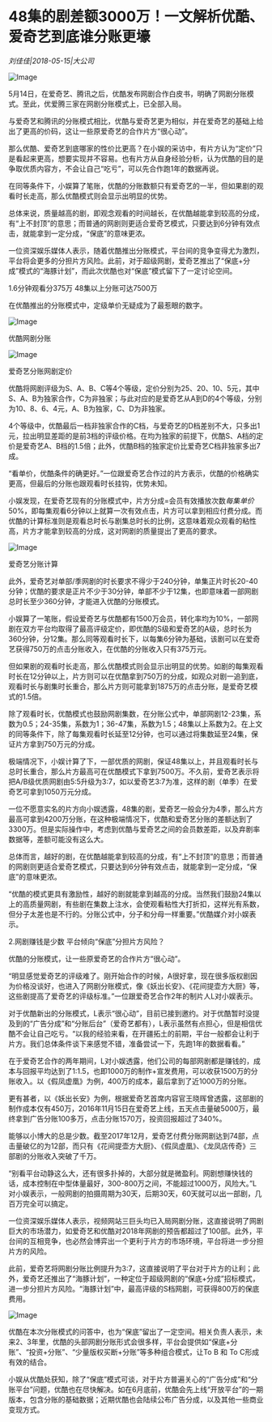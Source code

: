 # 48集的剧差额3000万！一文解析优酷、爱奇艺到底谁分账更壕

*刘佳佳|2018-05-15|大公司*

![Image](http://p1.pstatp.com/large/pgc-image/1526433533987a61883ff9c)

5月14日，在爱奇艺、腾讯之后，优酷发布网剧合作白皮书，明确了网剧分账模式。至此，优爱腾三家在网剧分账模式上，已全部入局。

与爱奇艺和腾讯的分账模式相比，优酷与爱奇艺更为相似，并在爱奇艺的基础上给出了更高的价码，这让一些原爱奇艺的合作片方“很心动”。

那么优酷、爱奇艺到底哪家的性价比更高？在小娱的采访中，有片方认为“定价”只是看起来更高，想要实现并不容易。也有片方从自身经验分析，认为优酷的目的是争取优质内容方，不会让自己“吃亏”，可以先合作跑1年的数据再说。

在同等条件下，小娱算了笔账，优酷的分账数额只有爱奇艺的一半，但如果剧的观看时长走高，那么优酷模式则会显示出明显的优势。

总体来说，质量越高的剧，即观念观看的时间越长，在优酷越能拿到较高的分成，有“上不封顶”的意思；而普通的网剧则更适合爱奇艺模式，只要达到6分钟有效点击，就能拿到一定分成，“保底”的意味更浓。

一位资深娱乐媒体人表示，随着优酷推出分账模式，平台间的竞争变得尤为激烈，平台将会更多的分担片方风险。此前，对于超级网剧，爱奇艺推出了“保底+分成”模式的“海豚计划”，而此次优酷也对“保底”模式留下了一定讨论空间。

1.6分钟观看分375万 48集以上分账可达7500万

在优酷推出的分账模式中，定级单价无疑成为了最惹眼的数字。

![Image](http://p3.pstatp.com/large/pgc-image/15264437888741e81b17ad6)

优酷网剧分账

![Image](http://p3.pstatp.com/large/pgc-image/1526443803825b6897c1aea)

爱奇艺分账网剧定价

优酷将网剧评级为S、A、B、C等4个等级，定价分别为25、20、10、5元，其中S、A、B为独家合作，C为非独家；与此对应的是爱奇艺从A到D的4个等级，分别为10、8、6、4元，A、B为独家，C、D为非独家。

4个等级中，优酷最后一档非独家合作的C档，与爱奇艺的D档差别不大，只多出1元，拉出明显差距的是前3档的评级价格。在均为独家的前提下，优酷S、A档的定价是爱奇艺A、B档的1.5倍；此外，优酷B档的独家定价比爱奇艺C档非独家多出7成。

“看单价，优酷条件的确更好。”一位跟爱奇艺合作过的片方表示，优酷的价格确实更高，但最后的分账也跟观看时长挂钩，优势未知。

小娱发现，在爱奇艺现有的分账模式中，片方分成=会员有效播放次数*每集单价*50%，即每集观看6分钟以上就算一次有效点击，片方可以拿到相应付费分成。而优酷的计算标准则是观看总时长与剧集总时长的比例，这意味着观众观看的粘性高，片方才能拿到较高的分成，这对网剧的质量提出了更高的要求。

![Image](http://p9.pstatp.com/large/pgc-image/1526443840488e24421e72d)

爱奇艺分账计算

此外，爱奇艺对单部/季网剧的时长要求不得少于240分钟，单集正片时长20-40分钟；优酷的要求是正片不少于30分钟，单部不少于12集，也即意味着一部网剧总时长至少360分钟，才能进入优酷的分账模式。

小娱算了一笔账，假设爱奇艺与优酷都有1500万会员，转化率均为10%，一部网剧在双方平台均取得了最高评级定价，即优酷的S级和爱奇艺的A级，总时长为360分钟，分12集。那么同等观看时长下，以每集6分钟为基础，该剧可以在爱奇艺获得750万的点击分账收入，在优酷的分账收入只有375万元。

但如果剧的观看时长走高，那么优酷模式则会显示出明显的优势。如剧的每集观看时长在12分钟以上，片方则可以在优酷拿到750万的分成，如观众对剧一追到底，观看时长与剧集时长重合，那么片方则可能拿到1875万的点击分账，是爱奇艺模式的1.5倍。

除了观看时长，优酷模式也鼓励网剧集数，在分账公式中，单部网剧12-23集，系数为0.5；24-35集，系数为1；36-47集，系数为1.5；48集以上系数为2。在上文的同等条件下，除了每集观看时长延至12分钟，也可以通过将集数延至24集，保证片方拿到750万元的分成。

极端情况下，小娱计算了下，一部优质的网剧，保证48集以上，并且观看时长与总时长重合，那么片方最高可在优酷模式下拿到7500万。不久前，爱奇艺表示将把A/B级优质网剧由5:5升级为3:7，如以爱奇艺3:7为准，这样的剧（单季）在爱奇艺可拿到1050万元分成。

一位不愿意实名的片方向小娱透露，48集的剧，爱奇艺一般会分为4季，那么片方最高可拿到4200万分账，在这种极端情况下，优酷和爱奇艺分账的差额达到了3300万。但是实际操作中，考虑到优酷与爱奇艺之间的会员数差距，以及弃剧率数据等，差额可能没有这么大。

总体而言，越好的剧，在优酷越能拿到较高的分成，有“上不封顶”的意思；而普通的网剧则更适合爱奇艺模式，只要达到6分钟有效点击，就能拿到一定分成，“保底”的意味更浓。

“优酷的模式更具有激励性，越好的剧就能拿到越高的分成。当然我们鼓励24集以上的高质量网剧，有些剧在集数上注水，会使观看粘性大打折扣，这样光有系数，但分子太差也是不行的。分账公式中，分子和分母一样重要。”优酷媒介对小娱表示。

2.网剧赚钱是少数 平台倾向“保底”分担片方风险？

优酷的分账模式，让一些原爱奇艺的合作片方“很心动”。

“明显感觉爱奇艺的评级难了。刚开始合作的时候，A很好拿，现在很多版权剧因为价格没谈好，也进入了网剧分账模式，像《妖出长安》、《花间提壶方大厨》等，这些剧提高了爱奇艺的评级标准。”一位跟爱奇艺合作2年的制片人L对小娱表示。

对于优酷新出的分账模式，L表示“很心动”，目前已接到邀约。对于优酷暂时没提及到的“广告分成”和“分账后台”（爱奇艺都有），L表示虽然有点担心，但是相信优酷不会让自己吃亏。“以我的经验来看，在开疆拓土的前期，平台一般都会让利于片方。我们总体条件谈下来感觉不错，准备尝试一下，先跑1年的数据看看。”

在于爱奇艺合作的两年期间，L对小娱透露，他们公司的每部网剧都是赚钱的，成本与回报平均达到了1:1.5，也即1000万的制作+宣发费用，可以收获1500万的分账收入。以《假凤虚凰》为例，400万的成本，最后拿到了近1000万的分账。

更有甚者，以《妖出长安》为例，根据爱奇艺首席内容官王晓晖曾透露，这部剧的制作成本仅有450万，2016年11月15日在爱奇艺上线，五天点击量破5000万，最终拿到广告分账100多万，点击分账1570万，投资回报超过了340%。

能够以小博大的总是少数。截至2017年12月，爱奇艺付费分账网剧达到74部，点击量破亿的为12部，而只有《花间提壶方大厨》、《假凤虚凰》、《龙凤店传奇》三部剧的分账收入突破了千万。

“别看平台动静这么大，还有很多扑掉的，大部分就是微盈利。网剧想赚快钱的话，成本控制在中型体量最好，300-800万之间，不能超过1000万，风险大。”L对小娱表示，一般网剧的拍摄周期为30天，后期30天，60天就可以出一部剧，几百万完全可以搞定。

一位资深娱乐媒体人表示，视频网站三巨头均已入局网剧分账，这直接说明了网剧巨大的市场潜力，如爱奇艺和优酷对2018年网剧的预告都超过了100部。此外，平台间的互相竞争，也必然会博弈出一个更利于片方的市场环境，平台将进一步分担片方的风险。

此前，爱奇艺将网剧分账比例提升为3:7，这直接说明了平台对于片方的让利；此外，爱奇艺还推出了“海豚计划”，一种定位于超级网剧的“保底+分成”招标模式，进一步分担片方风险。“海豚计划”中，最高评级的S档网剧，可获得800万的保底费用。

![Image](http://p3.pstatp.com/large/pgc-image/1526443862307e15a6a8f3a)

优酷在本次分账模式的问答中，也为“保底”留出了一定空间。相关负责人表示，未来2、3年里，优酷的头部网剧分账形式会很多样，平台会提供如“保底+分账”、“投资+分账”、“少量版权买断+分账”等多种组合模式，让To B 和 To C形成有效的结合。

小娱从优酷处获知，除了“保底”模式可谈，对于片方普遍关心的“广告分成”和“分账平台”问题，优酷也在尽快解决。如在6月底前，优酷会先上线“开放平台”的一期版本，包含分账的基础数据；近期优酷也会陆续公布广告分成，以及其他一些商业变现方式。

